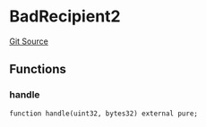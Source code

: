 # BadRecipient2
[Git Source](https://github.com/hyperlane-xyz/hyperlane-monorepo/blob/60f321f452052881dce4e22999022e11fc117456/contracts/test/bad-recipient/BadRecipient2.sol)


## Functions
### handle


```solidity
function handle(uint32, bytes32) external pure;
```

